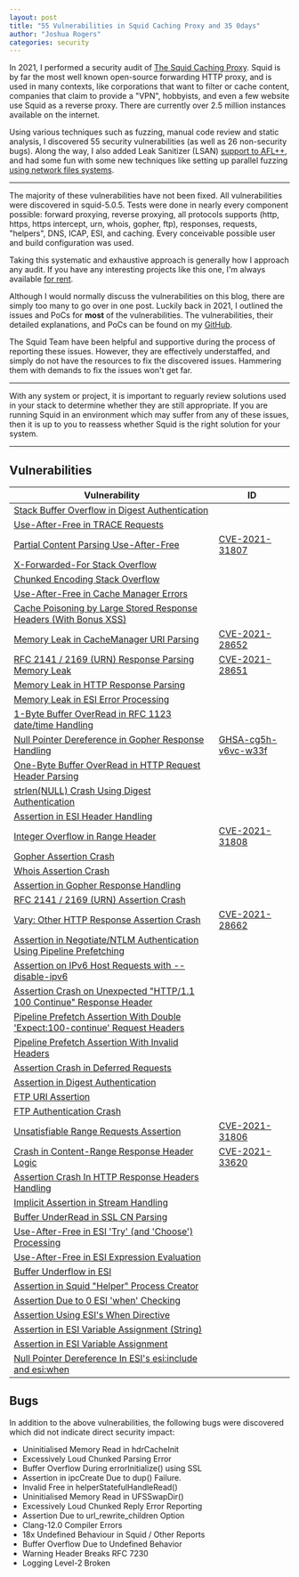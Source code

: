 ```yaml
---
layout: post
title: "55 Vulnerabilities in Squid Caching Proxy and 35 0days"
author: "Joshua Rogers"
categories: security
---
```


In 2021, I performed a security audit of [The Squid Caching Proxy](https://github.com/squid-cache/squid). Squid is by far the most well known open-source forwarding HTTP proxy, and is used in many contexts, like corporations that want to filter or cache content, companies that claim to provide a "VPN", hobbyists, and even a few website use Squid as a reverse proxy. There are currently over 2.5 million instances available on the internet.

Using various techniques such as fuzzing, manual code review and static analysis, I discovered 55 security vulnerabilities (as well as 26 non-security bugs). Along the way, I also added Leak Sanitizer (LSAN) [support to AFL++](https://github.com/AFLplusplus/AFLplusplus/pull/855), and had some fun with some new techniques like setting up parallel fuzzing [using network files systems](https://joshua.hu/fuzzing-multiple-servers-parallel-aflplusplus-nfs).

---

The majority of these vulnerabilities have not been fixed. All vulnerabilities were discovered in squid-5.0.5. Tests were done in nearly every component possible: forward proxying, reverse proxying, all protocols supports (http, https, https intercept, urn, whois, gopher, ftp), responses, requests, "helpers", DNS, ICAP, ESI, and caching. Every conceivable possible user and build configuration was used.

Taking this systematic and exhaustive approach is generally how I approach any audit. If you have any interesting projects like this one, I'm always available [for rent](/contact.html).

Although I would normally discuss the vulnerabilities on this blog, there are simply too many to go over in one post. Luckily back in 2021, I outlined the issues and PoCs for __most__ of the vulnerabilities. The vulnerabilities, their detailed explanations, and PoCs can be found on my [GitHub](https://megamansec.github.io/Squid-Security-Audit).

The Squid Team have been helpful and supportive during the process of reporting these issues. However, they are effectively understaffed, and simply do not have the resources to fix the discovered issues. Hammering them with demands to fix the issues won't get far.

---

With any system or project, it is important to reguarly review solutions used in your stack to determine whether they are still appropriate. If you are running Squid in an environment which may suffer from any of these issues, then it is up to you to reassess whether Squid is the right solution for your system.

---

## Vulnerabilities

|  Vulnerability| ID |
|--|--|
| [Stack Buffer Overflow in Digest Authentication](https://megamansec.github.io/Squid-Security-Audit/digest-overflow.html)| |
| [Use-After-Free in TRACE Requests](https://megamansec.github.io/Squid-Security-Audit/trace-uaf.html)| |
| [Partial Content Parsing Use-After-Free](https://megamansec.github.io/Squid-Security-Audit/range-uaf.html)|[CVE-2021-31807](https://cve.mitre.org/cgi-bin/cvename.cgi?name=CVE-2021-31807) |
| [X-Forwarded-For Stack Overflow](https://megamansec.github.io/Squid-Security-Audit/xff-stackoverflow.html)| |
| [Chunked Encoding Stack Overflow](https://megamansec.github.io/Squid-Security-Audit/chunked-stackoverflow.html)| |
| [Use-After-Free in Cache Manager Errors](https://megamansec.github.io/Squid-Security-Audit/cache-uaf.html)| |
| [Cache Poisoning by Large Stored Response Headers (With Bonus XSS)](https://megamansec.github.io/Squid-Security-Audit/cache-headers.html)| |
| [Memory Leak in CacheManager URI Parsing](https://megamansec.github.io/Squid-Security-Audit/cachemanager-memleak.html)|[CVE-2021-28652](https://cve.mitre.org/cgi-bin/cvename.cgi?name=CVE-2021-28652) |
| [RFC 2141 / 2169 (URN) Response Parsing Memory Leak](https://megamansec.github.io/Squid-Security-Audit/urn-memleak.html)| [CVE-2021-28651](https://cve.mitre.org/cgi-bin/cvename.cgi?name=CVE-2021-28651)|
| [Memory Leak in HTTP Response Parsing](https://megamansec.github.io/Squid-Security-Audit/response-memleaks.html)| |
| [Memory Leak in ESI Error Processing](https://megamansec.github.io/Squid-Security-Audit/esi-memleak.html)| |
| [1-Byte Buffer OverRead in RFC 1123 date/time Handling](https://megamansec.github.io/Squid-Security-Audit/datetime-overflow.html)| |
| [Null Pointer Dereference in Gopher Response Handling](https://megamansec.github.io/Squid-Security-Audit/gopher-nullpointer.html)| [GHSA-cg5h-v6vc-w33f](https://github.com/squid-cache/squid/security/advisories/GHSA-cg5h-v6vc-w33f) |
| [One-Byte Buffer OverRead  in HTTP Request Header Parsing](https://megamansec.github.io/Squid-Security-Audit/garbage-overflow.html)| |
| [strlen(NULL) Crash Using Digest Authentication](https://megamansec.github.io/Squid-Security-Audit/digest-strlen-null.html)| |
| [Assertion in ESI Header Handling](https://megamansec.github.io/Squid-Security-Audit/esi-assert-header.html)| |
| [Integer Overflow in Range Header](https://megamansec.github.io/Squid-Security-Audit/range-assert-int.html)|[CVE-2021-31808](https://cve.mitre.org/cgi-bin/cvename.cgi?name=CVE-2021-31808) |
| [Gopher Assertion Crash](https://megamansec.github.io/Squid-Security-Audit/gopher-assert-entry.html)| |
| [Whois Assertion Crash](https://megamansec.github.io/Squid-Security-Audit/whois-assert-entry.html)| |
| [Assertion in Gopher Response Handling](https://megamansec.github.io/Squid-Security-Audit/gopher-assert.html)| |
| [RFC 2141 / 2169 (URN) Assertion Crash](https://megamansec.github.io/Squid-Security-Audit/urn-assert.html)| |
| [Vary: Other HTTP Response Assertion Crash](https://megamansec.github.io/Squid-Security-Audit/vary-other-assert.html)|[CVE-2021-28662](https://cve.mitre.org/cgi-bin/cvename.cgi?name=CVE-2021-28662) |
| [Assertion in Negotiate/NTLM Authentication Using Pipeline Prefetching](https://megamansec.github.io/Squid-Security-Audit/ntlm-negotiate-assert.html)| |
| [Assertion on IPv6 Host Requests with --disable-ipv6](https://megamansec.github.io/Squid-Security-Audit/ipv6-assert.html)| |
| [Assertion Crash on Unexpected "HTTP/1.1 100 Continue" Response Header](https://megamansec.github.io/Squid-Security-Audit/100-continue-entry-assert.html)| |
| [Pipeline Prefetch Assertion With Double 'Expect:100-continue' Request Headers](https://megamansec.github.io/Squid-Security-Audit/expect-100-assert.html)| |
| [Pipeline Prefetch Assertion With Invalid Headers](https://megamansec.github.io/Squid-Security-Audit/expect-100-invalid-headers-assert.html)| |
| [Assertion Crash in Deferred Requests](https://megamansec.github.io/Squid-Security-Audit/defer-assert.html)| |
| [Assertion in Digest Authentication](https://megamansec.github.io/Squid-Security-Audit/digest-assert.html)| |
| [FTP URI Assertion](https://megamansec.github.io/Squid-Security-Audit/ftp-assert.html)| |
| [FTP Authentication Crash](https://megamansec.github.io/Squid-Security-Audit/ftp-fatal.html)| |
| [Unsatisfiable Range Requests Assertion](https://megamansec.github.io/Squid-Security-Audit/range-assert.html)|[CVE-2021-31806](https://cve.mitre.org/cgi-bin/cvename.cgi?name=CVE-2021-31806) |
| [Crash in Content-Range Response Header Logic](https://megamansec.github.io/Squid-Security-Audit/range-fatal.html)|[CVE-2021-33620](https://cve.mitre.org/cgi-bin/cvename.cgi?name=CVE-2021-33620) |
| [Assertion Crash In HTTP Response Headers Handling](https://megamansec.github.io/Squid-Security-Audit/response-assertion.html)| |
| [Implicit Assertion in Stream Handling](https://megamansec.github.io/Squid-Security-Audit/stream-assert.html)| |
| [Buffer UnderRead in SSL CN Parsing](https://megamansec.github.io/Squid-Security-Audit/ssl-bufferunderread.html)| |
| [Use-After-Free in ESI 'Try' (and 'Choose') Processing ](https://megamansec.github.io/Squid-Security-Audit/esi-uaf-crash.html)| |
| [Use-After-Free in ESI Expression Evaluation ](https://megamansec.github.io/Squid-Security-Audit/esi-uaf.html)| |
| [Buffer Underflow in ESI ](https://megamansec.github.io/Squid-Security-Audit/esi-underflow.html)| |
| [Assertion in Squid "Helper" Process Creator](https://megamansec.github.io/Squid-Security-Audit/ipc-assert.html)| |
| [Assertion Due to 0 ESI 'when' Checking ](https://megamansec.github.io/Squid-Security-Audit/esi-when-assert-0.html)| |
| [Assertion Using ESI's When Directive ](https://megamansec.github.io/Squid-Security-Audit/esi-when-assert-1.html)| |
| [Assertion in ESI Variable Assignment (String)](https://megamansec.github.io/Squid-Security-Audit/esi-assignassert-2.html)| |
| [Assertion in ESI Variable Assignment](https://megamansec.github.io/Squid-Security-Audit/esi-assignassert.html)| |
| [Null Pointer Dereference In ESI's esi:include and esi:when ](https://megamansec.github.io/Squid-Security-Audit/esi-nullpointer.html)| |

## Bugs

In addition to the above vulnerabilities, the following bugs were discovered which did not indicate direct security impact:

- Uninitialised Memory Read in hdrCacheInit
- Excessively Loud Chunked Parsing Error
- Buffer Overflow During errorInitialize() using SSL
- Assertion in ipcCreate Due to dup() Failure.
- Invalid Free in helperStatefulHandleRead()
- Uninitialised Memory Read in UFSSwapDir()
- Excessively Loud Chunked Reply Error Reporting
- Assertion Due to url_rewrite_children Option
- Clang-12.0 Compiler Errors
- 18x Undefined Behaviour in Squid / Other Reports
- Buffer Overflow Due to Undefined Behavior
- Warning Header Breaks RFC 7230
- Logging Level-2 Broken

